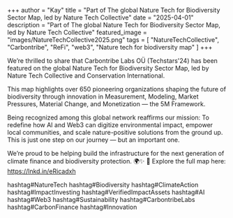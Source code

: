 +++
author = "Kay"
title = "Part of The global Nature Tech for Biodiversity Sector Map, led by Nature Tech Collective"
date = "2025-04-01"
description = "Part of The global Nature Tech for Biodiversity Sector Map, led by Nature Tech Collective"
featured_image = "images/NatureTechCollective2025.png"
tags = [
    "NatureTechCollective",
    "Carbontribe",
    "ReFi",
    "web3",
    "Nature tech for biodiversity map"
]
+++

We’re thrilled to share that Carbontribe Labs OÜ (Techstars'24) has been featured on the global Nature Tech for Biodiversity Sector Map, led by Nature Tech Collective and Conservation International.

This map highlights over 650 pioneering organizations shaping the future of biodiversity through innovation in Measurement, Modeling, Market Pressures, Material Change, and Monetization — the 5M Framework.

Being recognized among this global network reaffirms our mission:
 To redefine how AI and Web3 can digitize environmental impact, empower local communities, and scale nature-positive solutions from the ground up.
This is just one step on our journey — but an important one.

We’re proud to be helping build the infrastructure for the next generation of climate finance and biodiversity protection. 🌍✨
📍 Explore the full map here: https://lnkd.in/eRicadxh

hashtag#NatureTech hashtag#Biodiversity hashtag#ClimateAction hashtag#ImpactInvesting hashtag#VerifiedImpactAssets hashtag#AI hashtag#Web3 hashtag#Sustainability hashtag#CarbontribeLabs hashtag#CarbonFinance hashtag#Innovation